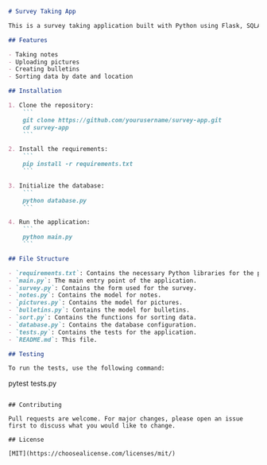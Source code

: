 ```markdown
# Survey Taking App

This is a survey taking application built with Python using Flask, SQLAlchemy, and other libraries. The application allows users to take notes, upload pictures, and create bulletins. The data is then sorted according to date and location.

## Features

- Taking notes
- Uploading pictures
- Creating bulletins
- Sorting data by date and location

## Installation

1. Clone the repository:
    ```
    git clone https://github.com/yourusername/survey-app.git
    cd survey-app
    ```

2. Install the requirements:
    ```
    pip install -r requirements.txt
    ```

3. Initialize the database:
    ```
    python database.py
    ```

4. Run the application:
    ```
    python main.py
    ```

## File Structure

- `requirements.txt`: Contains the necessary Python libraries for the project.
- `main.py`: The main entry point of the application.
- `survey.py`: Contains the form used for the survey.
- `notes.py`: Contains the model for notes.
- `pictures.py`: Contains the model for pictures.
- `bulletins.py`: Contains the model for bulletins.
- `sort.py`: Contains the functions for sorting data.
- `database.py`: Contains the database configuration.
- `tests.py`: Contains the tests for the application.
- `README.md`: This file.

## Testing

To run the tests, use the following command:

```
pytest tests.py
```

## Contributing

Pull requests are welcome. For major changes, please open an issue first to discuss what you would like to change.

## License

[MIT](https://choosealicense.com/licenses/mit/)
```
